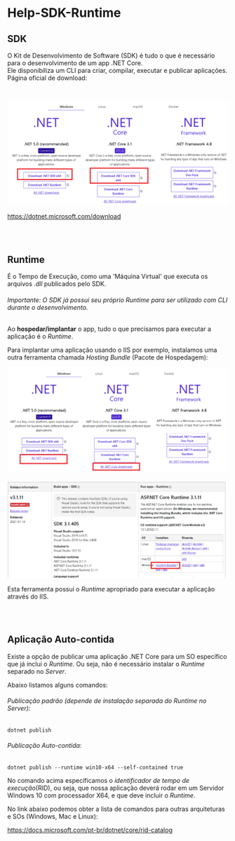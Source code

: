 # Help-SDK-Runtime

## SDK
O Kit de Desenvolvimento de Software (SDK) é tudo o que é necessário para o desenvolvimento de um app .NET Core.   
Ele disponibiliza um CLI para criar, compilar, executar e publicar aplicações.  
Página oficial de download:  

<br>

![alt text](images/00.png?raw=true=250x250 "Title")  

<https://dotnet.microsoft.com/download>

<br>
<br>

## Runtime 
É o Tempo de Execução, como uma 'Máquina Virtual' que executa os arquivos _.dll_ publicados pelo SDK.  

###### Importante: O SDK já possui seu próprio _Runtime_ para ser utilizado com CLI durante o desenvolvimento.

Ao **hospedar/implantar** o app, tudo o que precisamos para executar a aplicação é o _Runtime_. 

Para implantar uma aplicação usando o IIS por exemplo, instalamos uma outra ferramenta chamada _Hosting Bundle_ (Pacote de Hospedagem):


![alt text](images/01.png?raw=true=250x250 "Title")  

![alt text](images/02.png?raw=true=250x250 "Title") 


Esta ferramenta possui o _Runtime_ apropriado para executar a aplicação através do IIS.

<br>
<br>

## Aplicação Auto-contida
Existe a opção de publicar uma aplicação .NET Core para um SO específico que já inclui o _Runtime_. Ou seja, não é necessário instalar o _Runtime_ separado no _Server_.

Abaixo listamos alguns comandos:  

###### Publicação padrão (depende de instalação separada do _Runtime_ no Server):
```
dotnet publish
```


###### Publicação Auto-contida:
```
dotnet publish --runtime win10-x64 --self-contained true
```

No comando acima especificamos  o _identificador de tempo de execução_(RID), ou seja, que nossa aplicação deverá rodar em um Servidor Windows 10 com processador X64, e que deve incluir o _Runtime_.

No link abaixo podemos obter a lista de comandos para outras arquiteturas e SOs (Windows, Mac e Linux):

<https://docs.microsoft.com/pt-br/dotnet/core/rid-catalog>
